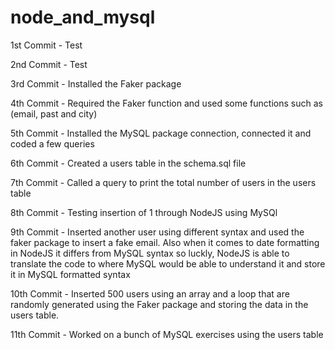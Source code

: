 # node_and_mysql

1st Commit - Test


2nd Commit - Test


3rd Commit - Installed the Faker package 


4th Commit - Required the Faker function and used some functions such as (email, past and city)


5th Commit - Installed the MySQL package connection, connected it and coded a few queries


6th Commit - Created a users table in the schema.sql file


7th Commit -  Called a query to print the total number of users in the users table


8th Commit - Testing insertion of 1 through NodeJS using MySQl


9th Commit - Inserted another user using different syntax and used the faker package to insert a fake email.
Also when it comes to date formatting in NodeJS it differs from MySQL syntax so luckly, NodeJS
is able to translate the code to where MySQL would be able to understand it and store it in MySQL formatted syntax



10th Commit - Inserted 500 users using an array and a loop that are randomly generated using the Faker package 
and storing the data in the users table.



11th Commit - Worked on a bunch of MySQL exercises using the users table